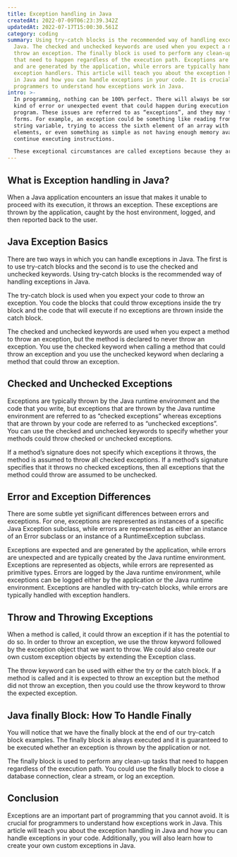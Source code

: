 ```yaml
---
title: Exception handling in Java
createdAt: 2022-07-09T06:23:39.342Z
updatedAt: 2022-07-17T15:00:30.561Z
category: coding
summary: Using try-catch blocks is the recommended way of handling exceptions in
  Java. The checked and unchecked keywords are used when you expect a method to
  throw an exception. The finally block is used to perform any clean-up tasks
  that need to happen regardless of the execution path. Exceptions are expected
  and are generated by the application, while errors are typically handled with
  exception handlers. This article will teach you about the exception handling
  in Java and how you can handle exceptions in your code. It is crucial for
  programmers to understand how exceptions work in Java.
intro: >-
  In programming, nothing can be 100% perfect. There will always be some
  kind of error or unexpected event that could happen during execution of a
  program. These issues are referred to as “exceptions”, and they may take many
  forms. For example, an exception could be something like reading from an empty
  string variable, trying to access the sixth element of an array with only five
  elements, or even something as simple as not having enough memory available to
  continue executing instructions. 

  These exceptional circumstances are called exceptions because they are exceptional and the program handler cannot proceed with its usual execution path any further. To the user, it appears as if the application has “exceptionally” failed in some way and needs to recover from this state. Thus, we have exception handling in Java to deal with these edge cases gracefully so that our applications keep functioning properly in spite of them. In this blog post, you will learn about various types of exceptions in Java and how we can handle them using try-catch blocks effectively.
---
```


## What is Exception handling in Java?

When a Java application encounters an issue that makes it unable to proceed with its execution, it throws an exception. These exceptions are thrown by the application, caught by the host environment, logged, and then reported back to the user.
## Java Exception Basics

There are two ways in which you can handle exceptions in Java. The first is to use try-catch blocks and the second is to use the checked and unchecked keywords. Using try-catch blocks is the recommended way of handling exceptions in Java.

The try-catch block is used when you expect your code to throw an exception. You code the blocks that could throw exceptions inside the try block and the code that will execute if no exceptions are thrown inside the catch block.

The checked and unchecked keywords are used when you expect a method to throw an exception, but the method is declared to never throw an exception. You use the checked keyword when calling a method that could throw an exception and you use the unchecked keyword when declaring a method that could throw an exception.

## Checked and Unchecked Exceptions

Exceptions are typically thrown by the Java runtime environment and the code that you write, but exceptions that are thrown by the Java runtime environment are referred to as “checked exceptions” whereas exceptions that are thrown by your code are referred to as “unchecked exceptions”. You can use the checked and unchecked keywords to specify whether your methods could throw checked or unchecked exceptions.

If a method’s signature does not specify which exceptions it throws, the method is assumed to throw all checked exceptions. If a method’s signature specifies that it throws no checked exceptions, then all exceptions that the method could throw are assumed to be unchecked.

## Error and Exception Differences

There are some subtle yet significant differences between errors and exceptions. For one, exceptions are represented as instances of a specific Java Exception subclass, while errors are represented as either an instance of an Error subclass or an instance of a RuntimeException subclass.

Exceptions are expected and are generated by the application, while errors are unexpected and are typically created by the Java runtime environment. Exceptions are represented as objects, while errors are represented as primitive types. Errors are logged by the Java runtime environment, while exceptions can be logged either by the application or the Java runtime environment. Exceptions are handled with try-catch blocks, while errors are typically handled with exception handlers.

## Throw and Throwing Exceptions

When a method is called, it could throw an exception if it has the potential to do so. In order to throw an exception, we use the throw keyword followed by the exception object that we want to throw. We could also create our own custom exception objects by extending the Exception class.

The throw keyword can be used with either the try or the catch block. If a method is called and it is expected to throw an exception but the method did not throw an exception, then you could use the throw keyword to throw the expected exception.

## Java finally Block: How To Handle Finally

You will notice that we have the finally block at the end of our try-catch block examples. The finally block is always executed and it is guaranteed to be executed whether an exception is thrown by the application or not.

The finally block is used to perform any clean-up tasks that need to happen regardless of the execution path. You could use the finally block to close a database connection, clear a stream, or log an exception.

## Conclusion

Exceptions are an important part of programming that you cannot avoid. It is crucial for programmers to understand how exceptions work in Java. This article will teach you about the exception handling in Java and how you can handle exceptions in your code. Additionally, you will also learn how to create your own custom exceptions in Java.
